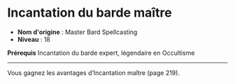 # Incantation du barde maître

 * **Nom d'origine** : Master Bard Spellcasting
 * **Niveau** : 18


<p><strong>Prérequis</strong> Incantation du barde expert, légendaire en Occultisme</p>
<hr>
<p>Vous gagnez les avantages d’Incantation maître (page 219).</p>